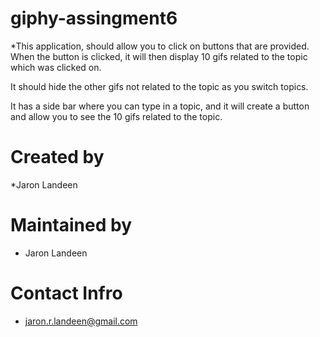 # giphy-assingment6

*This application, should allow you to click on buttons that are provided. When the button is clicked, it will then display 10
 gifs related to the topic which was clicked on.

It should hide the other gifs not related to the topic as you switch topics.

It has a side bar where you can type in a topic, and it will create a button and allow you to see the 10 gifs related to the topic.
# Created by 
*Jaron Landeen
# Maintained by 
* Jaron Landeen
# Contact Infro
* jaron.r.landeen@gmail.com